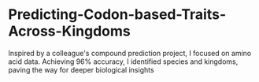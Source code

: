 # Predicting-Codon-based-Traits-Across-Kingdoms
Inspired by a colleague's compound prediction project, I focused on amino acid data. Achieving 96% accuracy, I identified species and kingdoms, paving the way for deeper biological insights
